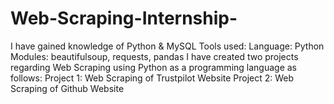 # Web-Scraping-Internship-
I have gained knowledge of Python &amp; MySQL Tools used:  Language: Python  Modules: beautifulsoup, requests, pandas I have created two projects regarding Web Scraping using Python as a programming language as follows:  Project 1: Web Scraping of Trustpilot Website Project 2: Web Scraping of Github Website
